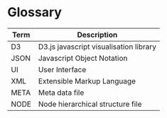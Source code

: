 # Glossary

Term | Description
---- | -----------
D3   | D3.js javascript visualisation library
JSON | Javascript Object Notation
UI   | User Interface
XML  | Extensible Markup Language
META | Meta data file
NODE | Node hierarchical structure file